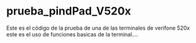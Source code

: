 # prueba_pindPad_V520x
Este es el código de la prueba de una de las terminales de verifone 520x 
este es el uso de funciones basicas de la terminal....
